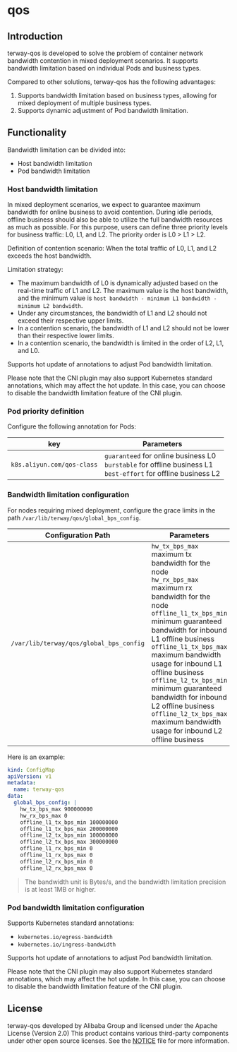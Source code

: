 # qos

## Introduction

terway-qos is developed to solve the problem of container network bandwidth contention in mixed deployment scenarios. It
supports bandwidth limitation based on individual Pods and business types.

Compared to other solutions, terway-qos has the following advantages:

1. Supports bandwidth limitation based on business types, allowing for mixed deployment of multiple business types.
2. Supports dynamic adjustment of Pod bandwidth limitation.

## Functionality

Bandwidth limitation can be divided into:

- Host bandwidth limitation
- Pod bandwidth limitation

### Host bandwidth limitation

In mixed deployment scenarios, we expect to guarantee maximum bandwidth for online business to avoid contention. During
idle periods, offline business should also be able to utilize the full bandwidth resources as much as possible.
For this purpose, users can define three priority levels for business traffic: L0, L1, and L2. The priority order is
L0 > L1 > L2.

Definition of contention scenario: When the total traffic of L0, L1, and L2 exceeds the host bandwidth.

Limitation strategy:

- The maximum bandwidth of L0 is dynamically adjusted based on the real-time traffic of L1 and L2. The maximum value is
  the host bandwidth, and the minimum value is `host bandwidth - minimum L1 bandwidth - minimum L2 bandwidth`.
- Under any circumstances, the bandwidth of L1 and L2 should not exceed their respective upper limits.
- In a contention scenario, the bandwidth of L1 and L2 should not be lower than their respective lower limits.
- In a contention scenario, the bandwidth is limited in the order of L2, L1, and L0.

Supports hot update of annotations to adjust Pod bandwidth limitation.

Please note that the CNI plugin may also support Kubernetes standard annotations, which may affect the hot update. In
this case, you can choose to disable the bandwidth limitation feature of the CNI plugin.

### Pod priority definition

Configure the following annotation for Pods:

| key                        | Parameters                                                                                                                |
|----------------------------|---------------------------------------------------------------------------------------------------------------------------|
| `k8s.aliyun.com/qos-class` | `guaranteed` for online business L0 <br>`burstable` for offline business L1<br>`best-effort` for offline business L2 <br> |

### Bandwidth limitation configuration

For nodes requiring mixed deployment, configure the grace limits in the path `/var/lib/terway/qos/global_bps_config`.

| Configuration Path	                     | Parameters                                                                                                                                                                                                                                                                                                                                                                                                                                                          |
|-----------------------------------------|---------------------------------------------------------------------------------------------------------------------------------------------------------------------------------------------------------------------------------------------------------------------------------------------------------------------------------------------------------------------------------------------------------------------------------------------------------------------|
| `/var/lib/terway/qos/global_bps_config` | `hw_tx_bps_max`  maximum tx bandwidth for the node <br>`hw_rx_bps_max` maximum rx bandwidth for the node  <br>`offline_l1_tx_bps_min` minimum guaranteed bandwidth for inbound L1 offline business <br>`offline_l1_tx_bps_max` maximum bandwidth usage for inbound L1 offline business <br>`offline_l2_tx_bps_min` minimum guaranteed bandwidth for inbound L2 offline business <br>`offline_l2_tx_bps_max` maximum bandwidth usage for inbound L2 offline business |

Here is an example:

```yaml
kind: ConfigMap
apiVersion: v1
metadata:
  name: terway-qos
data:
  global_bps_config: |
    hw_tx_bps_max 900000000
    hw_rx_bps_max 0
    offline_l1_tx_bps_min 100000000
    offline_l1_tx_bps_max 200000000
    offline_l2_tx_bps_min 100000000
    offline_l2_tx_bps_max 300000000
    offline_l1_rx_bps_min 0
    offline_l1_rx_bps_max 0
    offline_l2_rx_bps_min 0
    offline_l2_rx_bps_max 0
```

> The bandwidth unit is Bytes/s, and the bandwidth limitation precision is at least 1MB or higher.

### Pod bandwidth limitation configuration

Supports Kubernetes standard annotations:

- `kubernetes.io/egress-bandwidth`
- `kubernetes.io/ingress-bandwidth`

Supports hot update of annotations to adjust Pod bandwidth limitation.

Please note that the CNI plugin may also support Kubernetes standard annotations, which may affect the hot update. In
this case, you can choose to disable the bandwidth limitation feature of the CNI plugin.

## License

terway-qos developed by Alibaba Group and licensed under the Apache License (Version 2.0)
This product contains various third-party components under other open source licenses.
See the [NOTICE](NOTICE) file for more information.